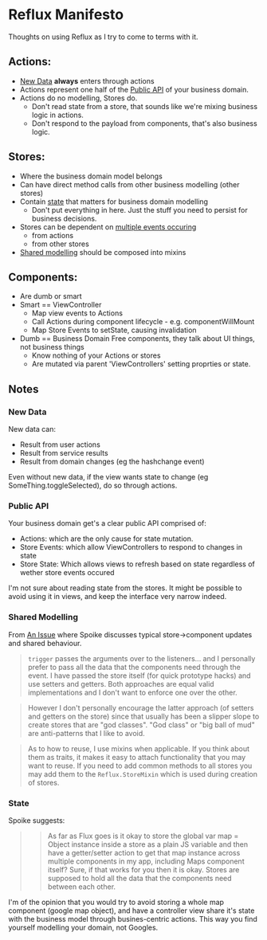 # Reflux Manifesto
Thoughts on using Reflux as I try to come to terms with it.

## Actions:
  * [New Data](#new-data) **always** enters through actions
  * Actions represent one half of the [Public API](#public-api) of your business domain.
  * Actions do no modelling, Stores do.
    * Don't read state from a store, that sounds like we're mixing business logic in actions.
    * Don't respond to the payload from components, that's also business logic.  
## Stores:
  * Where the business domain model belongs
  * Can have direct method calls from other business modelling (other stores)
  * Contain [state](#state) that matters for business domain modelling
    * Don't put everything in here. Just the stuff you need to persist for business decisions. 
  * Stores can be dependent on [multiple events occuring](https://github.com/spoike/refluxjs#joining-parallel-listeners-with-composed-listenables)
    * from actions
    * from other stores
  * [Shared modelling](#shared-modelling) should be composed into mixins

## Components:
   * Are dumb or smart
   * Smart == ViewController
     * Map view events to Actions
     * Call Actions during component lifecycle - e.g. componentWillMount
     * Map Store Events to setState, causing invalidation
   * Dumb == Business Domain Free components, they talk about UI things, not business things
     * Know nothing of your Actions or stores
     * Are mutated via parent 'ViewControllers' setting proprties or state.

## Notes

### New Data

New data can:
  * Result from user actions
  * Result from service results
  * Result from domain changes (eg the hashchange event)

Even without new data, if the view wants state to change (eg SomeThing.toggleSelected), do so through actions.

### Public API

Your business domain get's a clear public API comprised of:
  * Actions: which are the only cause for state mutation.
  * Store Events: which allow ViewControllers to respond to changes in state
  * Store State: Which allows views to refresh based on state regardless of wether store events occured
 
I'm not sure about reading state from the stores. It might be possible to avoid using it in views, and keep the interface very narrow indeed.

### Shared Modelling
From [An Issue](https://github.com/spoike/refluxjs/issues/252) where Spoike discusses typical store->component updates and shared behaviour.

> `trigger` passes the arguments over to the listeners... and I personally prefer to pass all the data that the components need through the event. I have passed the store itself (for quick prototype hacks) and use setters and getters. Both approaches are equal valid implementations and I don't want to enforce one over the other.

> However I don't personally encourage the latter approach (of setters and getters on the store) since that usually has been a slipper slope to create stores that are "god classes". "God class" or "big ball of mud" are anti-patterns that I like to avoid.

> As to how to reuse, I use mixins when applicable. If you think about them as traits, it makes it easy to attach functionality that you may want to reuse. If you need to add common methods to all stores you may add them to the `Reflux.StoreMixin` which is used during creation of stores.

### State

Spoike suggests:
> > As far as Flux goes is it okay to store the global var map = Object instance inside a store as a plain JS variable and then have a getter/setter action to get that map instance across multiple components in my app, including Maps component itself?
> Sure, if that works for you then it is okay. Stores are supposed to hold all the data that the components need between each other.

I'm of the opinion that you would try to avoid storing a whole map component (google map object), and have a controller view share it's state with the business model through busines-centric actions. This way you find yourself modelling your domain, not Googles. 

